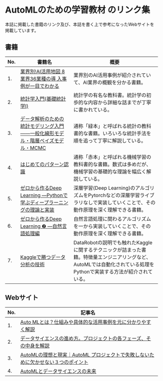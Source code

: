 # AutoMLのための学習教材 のリンク集

本誌に掲載した書籍のリンク及び、本誌を書く上で参考になったWebサイトを掲載しています。

## 書籍

| No. | 書籍名 | 概要 |
|---|---|---|
|1.|[業界別!AI活用地図 8業界36業種の導 入事例が一目でわかる](https://www.amazon.co.jp/業界別-AI活用地図-8業界36業種の導入事例が一目でわかる-AI-TECHNOLOGY/dp/4798157791)|業界別のAI活用事例が紹介されていて、AI業界の概観を分かる書籍。|
|2.|[統計学入門(基礎統計学I)](https://www.amazon.co.jp/統計学入門-基礎統計学Ⅰ-東京大学教養学部統計学教室/dp/4130420658/ref=sr_1_1?__mk_ja_JP=カタカナ&crid=153DJYEEC0YZD&keywords=統計学入門%28基礎統計学I%29&qid=1679659314&s=books&sprefix=統計学入門+基礎統計学i+%2Cstripbooks%2C285&sr=1-1)|統計学の有名な教科書。統計学の初歩的な内容から詳細な話までが丁寧に書かれている。|
|3.|[データ解析のための統計モデリング入門――一般化線形モデル・階層ベイズモデル・MCMC](https://www.amazon.co.jp/データ解析のための統計モデリング入門――一般化線形モデル・階層ベイズモデル・MCMC-確率と情報の科学-久保-拓弥/dp/400006973X/ref=sr_1_1?__mk_ja_JP=カタカナ&crid=3Q72PUT6ELT9U&keywords=データ解析のための統計モデリング入門&qid=1679659342&s=books&sprefix=データ解析のための統計モデリング入門%2Cstripbooks%2C158&sr=1-1)|通称「緑本」と呼ばれる統計の教科書的な書籍。いろいろな統計手法を順を追って丁寧に解説している。|
|4.|[はじめてのパターン認識](https://www.amazon.co.jp/はじめてのパターン認識-平井-有三/dp/4627849710/ref=sr_1_1?__mk_ja_JP=カタカナ&crid=20EUH0HDP7ZGZ&keywords=はじめてのパターン認識&qid=1679659379&s=books&sprefix=データ解析のための統計モデリング入門%2Cstripbooks%2C166&sr=1-1)|通称「赤本」と呼ばれる機械学習の教科書的な書籍。数式は多めだが、機械学習の基礎的な理論を幅広く解説している。|
|5.|[ゼロから作るDeep Learning ―Pythonで学ぶディープラーニングの理論と実装](https://www.amazon.co.jp/ゼロから作るDeep-Learning-―Pythonで学ぶディープラーニングの理論と実装-斎藤-康毅/dp/4873117585/ref=sr_1_1?__mk_ja_JP=カタカナ&crid=2HW9IXWL2YLIC&keywords=ゼロから作るdeep+learning+pythonで学ぶディープラーニングの理論と実装&qid=1679659396&s=books&sprefix=ゼロから作るdeep+learning+pythonで学+ぶディープラーニングの理論と実装%2Cstripbooks%2C165&sr=1-1)|深層学習(Deep Learning)のアルゴリズムをPytorchなどの深層学習ライブラリなしで実装していくことで、その動作原理を深く理解できる書籍。|
|6.|[ゼロから作るDeep Learning ❷ ―自然言語処理編](https://www.amazon.co.jp/ゼロから作るDeep-Learning-―自然言語処理編-斎藤-康毅/dp/4873118360/ref=d_pd_vtp_sccl_2_1/358-1340622-3938913?pd_rd_w=fbU9s&content-id=amzn1.sym.cbb45385-7b99-44b7-a528-bff5ddaa153d&pf_rd_p=cbb45385-7b99-44b7-a528-bff5ddaa153d&pf_rd_r=PRKXA231VY93TWB8ES1X&pd_rd_wg=fDImH&pd_rd_r=e9ea42b5-9265-4430-979b-7634e7b86b9c&pd_rd_i=4873118360&psc=1)|自然言語処理に関わるアルゴリズムを一から実装していくことで、その動作原理を深く理解できる書籍。|
|7.|[Kaggleで勝つデータ分析の技術](https://www.amazon.co.jp/Kaggleで勝つデータ分析の技術-門脇-大輔/dp/4297108437/ref=sr_1_1?__mk_ja_JP=カタカナ&crid=1MJDWEKJH7UVU&keywords=Kaggleで勝つデータ分析の技術&qid=1679659411&s=books&sprefix=kaggleで勝つデータ分析の技術+%2Cstripbooks%2C180&sr=1-1)|DataRobotの説明でも触れたKaggleに関するテクニックが詰まった書籍。特徴量エンジニアリングなど、AutoMLでは自動化されている処理をPythonで実装する方法が紹介されている。|

## Webサイト

| No. | 記事名 |
|---|---|
|1.|[Auto MLとは？仕組みや具体的な活用事例を元に分かりやすく解説](https://www.dtvcl.com/column/4403/)|
|2.|[データサイエンスの進め方。プロジェクトの各フェーズ、その中身を解説](https://note.com/masayamori/n/n622a4c760ad2)|
|3.|[AutoMLの理想と現実｜AutoML プロジェクトで失敗しないために欠かせない３つのポイント](https://www.jpn.davincilabs.ai/post/automlの理想と現実-automlプロジェクトで失敗しないために欠かせない３つのポイント)|
|4.|[AutoMLとデータサイエンスの未来](https://ainow.ai/2022/04/26/264140/)|
